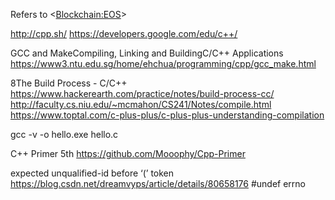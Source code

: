 Refers to
<<Blockchain:EOS>>

http://cpp.sh/
https://developers.google.com/edu/c++/

GCC and MakeCompiling, Linking and BuildingC/C++ Applications
https://www3.ntu.edu.sg/home/ehchua/programming/cpp/gcc_make.html

8The Build Process - C/C++  https://www.hackerearth.com/practice/notes/build-process-cc/
http://faculty.cs.niu.edu/~mcmahon/CS241/Notes/compile.html
https://www.toptal.com/c-plus-plus/c-plus-plus-understanding-compilation

gcc -v -o hello.exe hello.c


C++ Primer 5th
https://github.com/Mooophy/Cpp-Primer

expected unqualified-id before ‘(’ token
https://blog.csdn.net/dreamvyps/article/details/80658176
#undef errno
